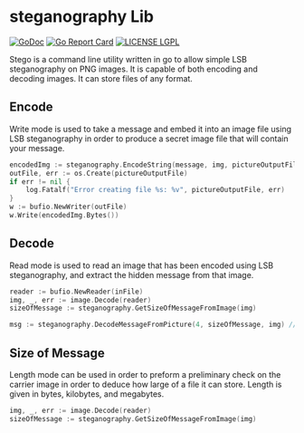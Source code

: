 # steganography Lib

[![GoDoc](https://godoc.org/github.com/golang/gddo?status.svg)](http://godoc.org/github.com/auyer/stegaography) [![Go Report Card](https://goreportcard.com/badge/github.com/auyer/steganography)](https://goreportcard.com/report/github.com/auyer/steganography) [![LICENSE LGPL](https://img.shields.io/badge/license-GPL3-brightgreen.svg)](https://img.shields.io/badge/license-GPL3-brightgreen.svg)

Stego is a command line utility written in go to allow simple LSB steganography on PNG images. It is capable of both encoding and decoding images. It can store files of any format.

Encode
------
Write mode is used to take a message and embed it into an image file using LSB steganography in order to produce a secret image file that will contain your message.
```go
encodedImg := steganography.EncodeString(message, img, pictureOutputFile) // Encode the message into the image file
outFile, err := os.Create(pictureOutputFile)
if err != nil {
    log.Fatalf("Error creating file %s: %v", pictureOutputFile, err)
}
w := bufio.NewWriter(outFile)
w.Write(encodedImg.Bytes())
```

Decode
-----
Read mode is used to read an image that has been encoded using LSB steganography, and extract the hidden message from that image.
```go
reader := bufio.NewReader(inFile)
img, _, err := image.Decode(reader)
sizeOfMessage := steganography.GetSizeOfMessageFromImage(img)

msg := steganography.DecodeMessageFromPicture(4, sizeOfMessage, img) // Read the message from the picture file
```

Size of Message
------
Length mode can be used in order to preform a preliminary check on the carrier image in order to deduce how large of a file it can store. Length is given in bytes, kilobytes, and megabytes.

```go
img, _, err := image.Decode(reader)
sizeOfMessage := steganography.GetSizeOfMessageFromImage(img)
```